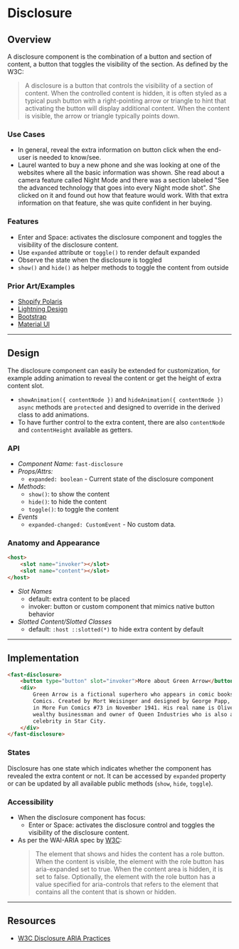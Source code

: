 # Disclosure

## Overview

A disclosure component is the combination of a button and section of content, a button that toggles the visibility of the section. As defined by the W3C:

> A disclosure is a button that controls the visibility of a section of content. When the controlled content is hidden, it is often styled as a typical push button with a right-pointing arrow or triangle to hint that activating the button will display additional content. When the content is visible, the arrow or triangle typically points down.

### Use Cases

-   In general, reveal the extra information on button click when the end-user is needed to know/see.
-   Laurel wanted to buy a new phone and she was looking at one of the websites where all the basic information was shown. She read about a camera feature called Night Mode and there was a section labeled "See the advanced technology that goes into every Night mode shot". She clicked on it and found out how that feature would work. With that extra information on that feature, she was quite confident in her buying.

### Features

-   Enter and Space: activates the disclosure component and toggles the visibility of the disclosure content.
-   Use `expanded` attribute or `toggle()` to render default expanded
-   Observe the state when the disclosure is toggled
-   `show()` and `hide()` as helper methods to toggle the content from outside

### Prior Art/Examples

-   [Shopify Polaris](https://polaris.shopify.com/components/behavior/collapsible)
-   [Lightning Design](https://www.lightningdesignsystem.com/components/expandable-section/)
-   [Bootstrap](https://getbootstrap.com/docs/4.3/components/collapse/)
-   [Material UI](https://material-ui.com/api/collapse/)

---

## Design

The disclosure component can easily be extended for customization, for example adding animation to reveal the content or get the height of extra content slot.

-   `showAnimation({ contentNode })` and `hideAnimation({ contentNode })` `async` methods are `protected` and designed to override in the derived class to add animations.
-   To have further control to the extra content, there are also `contentNode` and `contentHeight` available as getters.

### API

-   _Component Name:_ `fast-disclosure`
-   _Props/Attrs:_
    -   `expanded: boolean` - Current state of the disclosure component
-   _Methods_:
    -   `show()`: to show the content
    -   `hide()`: to hide the content
    -   `toggle()`: to toggle the content
-   _Events_
    -   `expanded-changed: CustomEvent` - No custom data.

### Anatomy and Appearance

```html
<host>
    <slot name="invoker"></slot>
    <slot name="content"></slot>
</host>
```

-   _Slot Names_
    -   default: extra content to be placed
    -   invoker: button or custom component that mimics native button behavior
-   _Slotted Content/Slotted Classes_
    -   default: `:host ::slotted(*)` to hide extra content by default

---

## Implementation

```html
<fast-disclosure>
    <button type="button" slot="invoker">More about Green Arrow</button>
    <div>
        Green Arrow is a fictional superhero who appears in comic books published by DC
        Comics. Created by Mort Weisinger and designed by George Papp, he first appeared
        in More Fun Comics #73 in November 1941. His real name is Oliver Jonas Queen, a
        wealthy businessman and owner of Queen Industries who is also a well-known
        celebrity in Star City.
    </div>
</fast-disclosure>
```

### States

Disclosure has one state which indicates whether the component has revealed the extra content or not. It can be accessed by `expanded` property or can be updated by all available public methods (`show`, `hide`, `toggle`).

### Accessibility

-   When the disclosure component has focus:
    -   Enter or Space: activates the disclosure control and toggles the visibility of the disclosure content.
-   As per the WAI-ARIA spec by [W3C](https://www.w3.org/TR/wai-aria-practices-1.2/#wai-aria-roles-states-and-properties-8):
    > The element that shows and hides the content has a role button.
    > When the content is visible, the element with the role button has aria-expanded set to true. When the content area is hidden, it is set to false.
    > Optionally, the element with the role button has a value specified for aria-controls that refers to the element that contains all the content that is shown or hidden.

---

## Resources

-   [W3C Disclosure ARIA Practices](https://www.w3.org/TR/wai-aria-practices-1.2/#disclosure)
